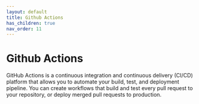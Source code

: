 ```yaml
---
layout: default
title: Github Actions
has_children: true
nav_order: 11
---
```


# Github Actions

GitHub Actions is a continuous integration and continuous delivery (CI/CD) platform that allows you to automate your build, test, and deployment pipeline. You can create workflows that build and test every pull request to your repository, or deploy merged pull requests to production.

